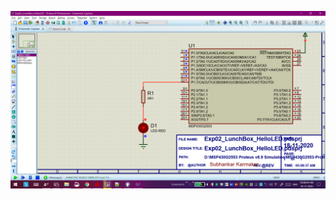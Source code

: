 ![E2.png](https://github.com/Subhankar2000/MSP430G2553-Proteus-v8.9-Simulation/blob/master/blob/E2.png)